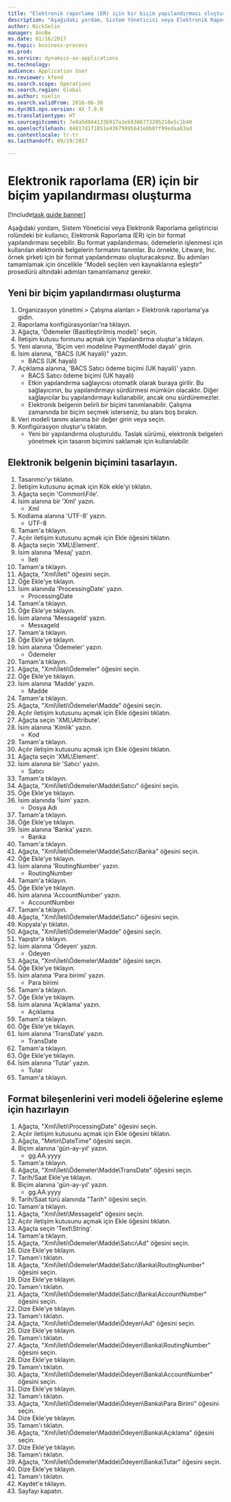 ```yaml
--- 
title: "Elektronik raporlama (ER) için bir biçim yapılandırması oluşturma"
description: "Aşağıdaki yordam, Sistem Yöneticisi veya Elektronik Raporlama geliştiricisi rolündeki bir kullanıcı, Elektronik Raporlama (ER) için bir format yapılandırması seçebilir."
author: NickSelin
manager: AnnBe
ms.date: 01/16/2017
ms.topic: business-process
ms.prod: 
ms.service: dynamics-ax-applications
ms.technology: 
audience: Application User
ms.reviewer: kfend
ms.search.scope: Operations
ms.search.region: Global
ms.author: nselin
ms.search.validFrom: 2016-06-30
ms.dyn365.ops.version: AX 7.0.0
ms.translationtype: HT
ms.sourcegitcommit: 7e0a5d044133b917a3eb9386773205218e5c1b40
ms.openlocfilehash: 04817d1f1851e43679995641e8b0ff99edaa83ad
ms.contentlocale: tr-tr
ms.lasthandoff: 09/29/2017

---
```

# <a name="create-a-format-configuration-for-electronic-reporting-er"></a>Elektronik raporlama (ER) için bir biçim yapılandırması oluşturma

[!include[task guide banner](../../includes/task-guide-banner.md)]

Aşağıdaki yordam, Sistem Yöneticisi veya Elektronik Raporlama geliştiricisi rolündeki bir kullanıcı, Elektronik Raporlama (ER) için bir format yapılandırması seçebilir. Bu format yapılandırması, ödemelerin işlenmesi için kullanılan elektronik belgelerin formatını tanımlar. Bu örnekte, Litware, Inc. örnek şirketi için bir format yapılandırması oluşturacaksınız. Bu adımları tamamlamak için öncelikle "Modeli seçilen veri kaynaklarına eşleştir" prosedürü altındaki adımları tamamlamanız gerekir.


## <a name="create-a-new-format-configuration"></a>Yeni bir biçim yapılandırması oluşturma
1. Organizasyon yönetimi > Çalışma alanları > Elektronik raporlama'ya gidin.
2. Raporlama konfigürasyonları'na tıklayın.
3. Ağaçta, 'Ödemeler (Basitleştirilmiş model)' seçin.
4. İletişim kutusu formunu açmak için Yapılandırma oluştur'a tıklayın.
5. Yeni alanına, 'Biçim veri modeline PaymentModel dayalı' girin.
6. İsim alanına, "BACS (UK hayali)" yazın.
    * BACS (UK hayali)  
7. Açıklama alanına, 'BACS Satıcı ödeme biçimi (UK hayali)' yazın.
    * BACS Satıcı ödeme biçimi (UK hayali)  
    * Etkin yapılandırma sağlayıcısı otomatik olarak buraya girilir. Bu sağlayıcının, bu yapılandırmayı sürdürmesi mümkün olacaktır. Diğer sağlayıcılar bu yapılandırmayı kullanabilir, ancak onu sürdüremezler.  
    * Elektronik belgenin belirli bir biçimi tanımlanabilir. Çalışma zamanında bir biçim seçmek isterseniz, bu alanı boş bırakın.  
8. Veri modeli tanımı alanına bir değer girin veya seçin.
9. Konfigürasyon oluştur'u tıklatın.
    * Yeni bir yapılandırma oluşturuldu. Taslak sürümü, elektronik belgeleri yönetmek için tasarım biçimini saklamak için kullanılabilir.  

## <a name="design-format-of-electronic-document"></a>Elektronik belgenin biçimini tasarlayın.
1. Tasarımcı'yı tıklatın.
2. İletişim kutusunu açmak için Kök ekle'yi tıklatın.
3. Ağaçta seçin 'Common\File'.
4. İsim alanına bir 'Xml' yazın.
    * Xml  
5. Kodlama alanına 'UTF-8' yazın.
    * UTF-8  
6. Tamam'a tıklayın.
7. Açılır iletişim kutusunu açmak için Ekle öğesini tıklatın.
8. Ağaçta seçin 'XML\Element'.
9. İsim alanına 'Mesaj' yazın.
    * İleti  
10. Tamam'a tıklayın.
11. Ağaçta, "Xml\İleti" öğesini seçin.
12. Öğe Ekle'ye tıklayın.
13. İsim alanında 'ProcessingDate' yazın.
    * ProcessingDate  
14. Tamam'a tıklayın.
15. Öğe Ekle'ye tıklayın.
16. İsim alanına 'MessageId' yazın.
    * MessageId  
17. Tamam'a tıklayın.
18. Öğe Ekle'ye tıklayın.
19. İsim alanına 'Ödemeler' yazın.
    * Ödemeler  
20. Tamam'a tıklayın.
21. Ağaçta, "Xml\İleti\Ödemeler" öğesini seçin.
22. Öğe Ekle'ye tıklayın.
23. İsim alanına 'Madde' yazın.
    * Madde  
24. Tamam'a tıklayın.
25. Ağaçta, "Xml\İleti\Ödemeler\Madde" öğesini seçin.
26. Açılır iletişim kutusunu açmak için Ekle öğesini tıklatın.
27. Ağaçta seçin 'XML\Attribute'.
28. İsim alanına 'Kimlik' yazın.
    * Kod  
29. Tamam'a tıklayın.
30. Açılır iletişim kutusunu açmak için Ekle öğesini tıklatın.
31. Ağaçta seçin 'XML\Element'.
32. İsim alanına bir 'Satıcı' yazın.
    * Satıcı  
33. Tamam'a tıklayın.
34. Ağaçta, "Xml\İleti\Ödemeler\Madde\Satıcı" öğesini seçin.
35. Öğe Ekle'ye tıklayın.
36. İsim alanında 'İsim' yazın.
    * Dosya Adı  
37. Tamam'a tıklayın.
38. Öğe Ekle'ye tıklayın.
39. İsim alanına 'Banka' yazın.
    * Banka  
40. Tamam'a tıklayın.
41. Ağaçta, "Xml\İleti\Ödemeler\Madde\Satıcı\Banka" öğesini seçin.
42. Öğe Ekle'ye tıklayın.
43. İsim alanına 'RoutingNumber' yazın.
    * RoutingNumber  
44. Tamam'a tıklayın.
45. Öğe Ekle'ye tıklayın.
46. İsim alanına 'AccountNumber' yazın.
    * AccountNumber  
47. Tamam'a tıklayın.
48. Ağaçta, "Xml\İleti\Ödemeler\Madde\Satıcı" öğesini seçin.
49. Kopyala'yı tıklatın.
50. Ağaçta, "Xml\İleti\Ödemeler\Madde" öğesini seçin.
51. Yapıştır'a tıklayın.
52. İsim alanına 'Ödeyen' yazın.
    * Ödeyen  
53. Ağaçta, "Xml\İleti\Ödemeler\Madde" öğesini seçin.
54. Öğe Ekle'ye tıklayın.
55. İsim alanına 'Para birimi' yazın.
    * Para birimi  
56. Tamam'a tıklayın.
57. Öğe Ekle'ye tıklayın.
58. İsim alanına 'Açıklama' yazın.
    * Açıklama  
59. Tamam'a tıklayın.
60. Öğe Ekle'ye tıklayın.
61. İsim alanına 'TransDate' yazın.
    * TransDate  
62. Tamam'a tıklayın.
63. Öğe Ekle'ye tıklayın.
64. İsim alanına 'Tutar' yazın.
    * Tutar  
65. Tamam'a tıklayın.

## <a name="prepare-format-components-for-mapping-to-data-model-elements"></a>Format bileşenlerini veri modeli öğelerine eşleme için hazırlayın
1. Ağaçta, "Xml\İleti\ProcessingDate" öğesini seçin.
2. Açılır iletişim kutusunu açmak için Ekle öğesini tıklatın.
3. Ağaçta, "Metin\DateTime" öğesini seçin.
4. Biçim alanına 'gün-ay-yıl' yazın.
    * gg.AA.yyyy  
5. Tamam'a tıklayın.
6. Ağaçta, "Xml\İleti\Ödemeler\Madde\TransDate" öğesini seçin.
7. Tarih/Saat Ekle'ye tıklayın.
8. Biçim alanına 'gün-ay-yıl' yazın.
    * gg.AA.yyyy  
9. Tarih/Saat türü alanında "Tarih" öğesini seçin.
10. Tamam'a tıklayın.
11. Ağaçta, "Xml\İleti\MessageId" öğesini seçin.
12. Açılır iletişim kutusunu açmak için Ekle öğesini tıklatın.
13. Ağaçta seçin 'Text\String'.
14. Tamam'a tıklayın.
15. Ağaçta, "Xml\İleti\Ödemeler\Madde\Satıcı\Ad" öğesini seçin.
16. Dize Ekle'ye tıklayın.
17. Tamam'ı tıklatın.
18. Ağaçta, "Xml\İleti\Ödemeler\Madde\Satıcı\Banka\RoutingNumber" öğesini seçin.
19. Dize Ekle'ye tıklayın.
20. Tamam'ı tıklatın.
21. Ağaçta, "Xml\İleti\Ödemeler\Madde\Satıcı\Banka\AccountNumber" öğesini seçin.
22. Dize Ekle'ye tıklayın.
23. Tamam'ı tıklatın.
24. Ağaçta, "Xml\İleti\Ödemeler\Madde\Ödeyen\Ad" öğesini seçin.
25. Dize Ekle'ye tıklayın.
26. Tamam'ı tıklatın.
27. Ağaçta, "Xml\İleti\Ödemeler\Madde\Ödeyen\Banka\RoutingNumber" öğesini seçin.
28. Dize Ekle'ye tıklayın.
29. Tamam'ı tıklatın.
30. Ağaçta, "Xml\İleti\Ödemeler\Madde\Ödeyen\Banka\AccountNumber" öğesini seçin.
31. Dize Ekle'ye tıklayın.
32. Tamam'ı tıklatın.
33. Ağaçta, "Xml\İleti\Ödemeler\Madde\Ödeyen\Banka\Para Birimi" öğesini seçin.
34. Dize Ekle'ye tıklayın.
35. Tamam'ı tıklatın.
36. Ağaçta, "Xml\İleti\Ödemeler\Madde\Ödeyen\Banka\Açıklama" öğesini seçin.
37. Dize Ekle'ye tıklayın.
38. Tamam'ı tıklatın.
39. Ağaçta, "Xml\İleti\Ödemeler\Madde\Ödeyen\Banka\Tutar" öğesini seçin.
40. Dize Ekle'ye tıklayın.
41. Tamam'ı tıklatın.
42. Kaydet'e tıklayın.
43. Sayfayı kapatın.


